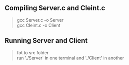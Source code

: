 ## Compiling Server.c and Cleint.c  
> gcc Server.c -o Server  
> gcc Cleint.c -o Client  

## Running Server and Client  
> fot to src folder  
> run './Server' in one terminal and './Client' in another  
